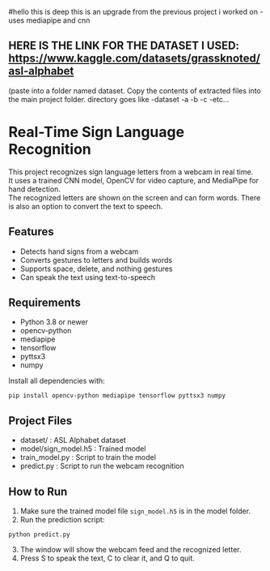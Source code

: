 #hello this is deep
this is an upgrade from the previous project i worked on
-uses mediapipe and cnn 
## HERE IS THE LINK FOR THE DATASET I USED: https://www.kaggle.com/datasets/grassknoted/asl-alphabet
(paste into a folder named dataset. Copy the contents of extracted files into the main project folder.
directory goes like
-dataset
  -a
  -b
  -c
  -etc...


# Real-Time Sign Language Recognition



This project recognizes sign language letters from a webcam in real time.  
It uses a trained CNN model, OpenCV for video capture, and MediaPipe for hand detection.  
The recognized letters are shown on the screen and can form words. There is also an option to convert the text to speech.

## Features

- Detects hand signs from a webcam  
- Converts gestures to letters and builds words  
- Supports space, delete, and nothing gestures  
- Can speak the text using text-to-speech  

## Requirements

- Python 3.8 or newer  
- opencv-python  
- mediapipe  
- tensorflow  
- pyttsx3  
- numpy  

Install all dependencies with:

```
pip install opencv-python mediapipe tensorflow pyttsx3 numpy
```

## Project Files

- dataset/ : ASL Alphabet dataset  
- model/sign_model.h5 : Trained model  
- train_model.py : Script to train the model  
- predict.py : Script to run the webcam recognition  

## How to Run

1. Make sure the trained model file `sign_model.h5` is in the model folder.  
2. Run the prediction script:

```
python predict.py
```

3. The window will show the webcam feed and the recognized letter.  
4. Press S to speak the text, C to clear it, and Q to quit.
